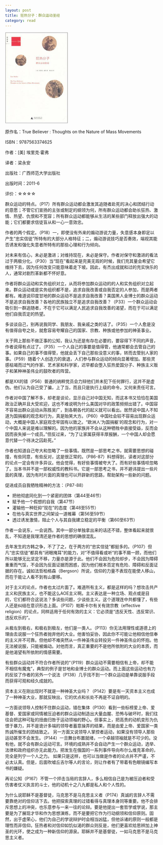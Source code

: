 ```yaml
---
layout: post
title: 狂热分子：群众运动圣经
category: read
---
```

<img class="cover" alt="9787563374625" src="/images/2013/02/9787563374625.jpg" width="207" height="300" />

原作名：True Believer : Thoughts on the Nature of Mass Movements

ISBN：9787563374625

作者：[美] 埃里克·霍弗

译者：梁永安

出版社：广西师范大学出版社

出版时间：2011-6

评价：☆☆☆☆

群众运动的特点。（P17）所有群众运动都会激发其追随者赴死的决心和团结行动的意愿；不管它们宣扬的主张或制定的纲领为何，所有群众运动都会助长狂热、激情、热望、仇恨和不宽容；所有群众运动都能够从生活的某些部门释放出强大的动能；它们都要求信徒盲从和一心一意效忠。

作者的两个假定。（P18）一，即使没有外来的煽动游说力量，失意感本身即足以产生“忠实信徒”所特有的大部分人格特征；二，煽动游说技巧是否奏效，端视其能否诱发和强化失意者所特有的那些心理和行为倾向。

对未来有信心，未必是激进；对维持现在，未必是保守。作者对保守和激进的看法过于两极分化。（P30）当“现在”看起来是完美无瑕的时候，我们充其量会希望它维持下去，因为任何改变只能意味着走下坡。因此，有杰出成就和过的充实快乐的人，通常对剧烈革新都不怀好意。

作者将群众运动和实务组织对立，从而将参加群众运动的的人和实务组织对立起来。群众运动或是实务组织都不是，追求自我改善或自我否定的人参加，而是两者都有。难道说印度甘地的群众运动不是追求自我改善？美国黑人金博士的群众运动不是追求自我改善？各地的民族独立不是追求自我改善？（P33）一个群众运动会吸引到一群追随者，不在于它可以满足人民追求自我改善的渴望，而在于可以满足他们自我否定的热望。

多谈谈自己，别再说我同学、我朋友、我亲戚之类的话了。（P35）一个人愈是没有值得自夸之处，就愈容易夸耀自己的国家、宗教、种族或他参加的神圣事业。

关于网上那些不做正事的公知，我认为还是有存在必要的，要容得下不同的声音，作者说得有点过了。（P35）一个人自己的事要是值得管，他通常都会去管自己的事。如果自己的事不值得管，他就会丢下自己那些没意义的事，转而去管别人家的事。（P59）随着个人创造力的衰退，人们参与群众运动的倾向显著增加。那些灵感枯竭而过气的作家、艺术家和科学家，迟早都会堕入狂热爱国分子、种族主义贩子和某种神圣伟业的鼓吹者的阵营。

都是XX的错（P56）普通的纳粹党员会力辩他们并未犯下任何罪行，这并不是虚伪。他们认为自己受了骗，上了当，而且只是执行上级的命令，又何来责任可言。

作者对中国了解不多，却老是谈论，显示自己对中国无知，而这本书又恰恰在美国政治正确并且大受欢迎，这也不难说明为什么美国对华的政策频频出错了。中国容不容易出群众运动从陈胜吴广，到各朝各代的起义就可以看出。居然说中国人不知道为国捐躯的观念和行为，真是贻笑大方。（P60）中国社会较不容易出现群众运动，大概是中国人家庭观念牢固有以致之。“欧洲人‘为国捐躯’的观念和行为，对一个中国人来说是难以理解的。因为他的家族并不会从这种牺牲中直接受益，反而会因而丧失掉一个成员。”但反过来，“为了让家属获得丰厚报酬，一个中国人却会愿意代替一个待决之囚赴死。”

作者也知道自己夸大和忽略了一些事情。既然是一部思考之书，就需要思想的碰撞，有些同意，有些反对，这是很正常的。（P86-87）料想得到，读者对这部分的论点一定会有许多异议。他会觉得，有好些事情被夸大了。而有好些事情呗忽略了。当本书并不是一部权威性的教科书。它是一部思考之书，并不避讳提出一些片面的真理，因为有时片面的真理也可以开辟新的思路，帮助架构一些新的问题。

促进成员自我牺牲精神的方法：（P87-88）

<ul>
	<li>把他彻底同化到一个紧密的团体（第44至46节）</li>
	<li>赋予他一个假想的自我（第47节）</li>
	<li>灌输他一种贬抑“现在”的态度（第48至55节）</li>
	<li>在他与真实世界之间架设一道帷幕（第56至59节）</li>
	<li>透过诱发激情，阻止个人与其自我建立稳定的平衡（第60至63节）</li>
</ul>

作者一会说东，一会说西。其中一部分单独拿出来的话还不错，整体看起来就很乱，不知道是我理清还是作者的思想的确很混乱。

去年发生的方韩之争，不了了之，在于两方的“忠实信徒”都挺多的。（P107）但凡“忠实信徒”都具有“闭眼掩耳”的能力，对“不值得看或听”的事不屑一顾，而他们所以能够无比坚定不移，力量亦是源于此。他们不会因为危险却步，不会因为障碍重重而气馁，不会因为反面证据而困惑，因为他们根本否定有危险、障碍和反面证据的存在。诚如法哲柏格森（Bergson）所说，信仰的力量不表现在能使人移山，而在于能让人看不到有山要移。

对于主义的论点，作者也太过片面了。难道所有主义，都是这样的吗？想攻击共产主义和民族主义，也不能这么AOE主义啊。主义表达是一种立场、观点或是目的，它们都符合这说法？多谈些问题，少谈些主义。这个道理连中共都懂了，有些人还是纠结在意识形态上面。（P107）帕斯卡尔有关有效宗教（effective religion）的论点，同样适用于任何有效的主义：它必须是“违反天性、违反常识、违反欢乐的”。

从极左到极右，和极右到极左，他们是一类人。（P113）你无法用理性或道德上的理由去说服一个狂热者抛弃他的大业。他害怕妥协，因此你不可能让他相信他信奉的主义并不可靠。但他却不难突然从一件神圣伟业转投另一件神圣伟业的怀抱。他无法被说服，只能被煽动。对他而言，真正重要的不是他所依附的大业的本质，而是他渴望有所依附的情感需要。

有些群众运动并不符合作者所说的“（P119）群众运动不需要相信有上帝，却不能不相信有魔鬼”，典型的例子是甘地和金博士的群众运动。而上面这些运动也有力的反驳了作者的另外一个说法（P138）几乎找不到一个群众运动是单靠说服手段而获得可观和经久成就的。

资本主义在刚出现时不就是一种神圣大业吗？（P142）要是有一天资本主义也成了一种神圣大业，那就反映出，它的优点和长处不再是不证自明的。

一方面说领导人控制不住群众运动，错在集体（P130）看到一些标榜爱上帝、爱基督、爱国家或同情被压迫者的群众运动制造出大量血腥、恐怖与破坏时，我们往往会把这种可耻的扭曲归咎于运动领袖的野心。但事实上，把高贵的动机变形为仇恨于暴力，并不是诡计多端的领导者蓄意操弄的结果，而是由爱上帝、爱国家一类热诚所催生的团结致之。
另一方面又说领导人掌控者运动，如果没有领导人那些运动甚至不会发生。（P144）一旦舞台布置就绪，一个卓越领袖就是不可少的。没有他，就不会有群众运动可言。环境的成熟并不会自动产生一个群众运动，选举、法律和政府组织亦无此能力。把发生在俄国的一系列事件导向布尔么维克革命的，完全是列宁一个人之力。
如果只是这样，也可以当做是作者的论点并不严谨，不必太认真。但是，后面吹嘘丘吉尔等人的言论，则让作者有了带着有色眼镜编写本书的嫌疑。

再论公知（P167）不管一个抨击当局的言辞人，多么相信自己是为被压迫者和受伤害者仗义执言的斗士，他的动机十之八九都是私人和个人性的。

为什么说耶稣不是基督徒，马克思不是马克思主义者（P174）真诚的言辞人不需要靠绝对的信仰活下去。他把探索真理的过错看得与真理本身同等重要。他不会排斥思想上的冲突，也乐意参与一来一往的论辩。要是他提出一套哲学或学说，那主要是为了展现才华和作为思想演练，而不是要把它作为行动纲领和信仰原则。固然，出于虚荣心，他们为自己的学说辩护时会相当凶猛，但他诉诸的原则一般都是理性而非信仰。狂热者和对信仰如饥似渴的群众则反是，他们更喜欢给思辨加上神圣的光环，使之成为一种新信仰的源泉。耶稣并不是基督徒，一如马克思不是马克思主义者。

